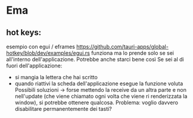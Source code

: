 
# Ema 
## hot keys:
esempio con egui / eframes 
https://github.com/tauri-apps/global-hotkey/blob/dev/examples/egui.rs
funziona ma lo prende solo se sei all'interno dell'applicazione. Potrebbe anche starci bene così 
Se sei al di fuori dell'applicazione: 
- si mangia la lettera che hai scritto 
- quando riattivi la scheda dell'applicazione esegue la funzione voluta 
Possibili soluzioni -> forse mettendo la receive da un altra parte e non nell'update (che viene chiamato ogni volta che viene ri renderizzata la window), si potrebbe ottenere qualcosa. 
Problema: voglio davvero disabilitare permanentemente dei tasti?

